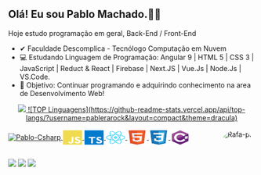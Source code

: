 ## Olá! Eu sou Pablo Machado.👨‍⚖️

Hoje estudo programação em geral, Back-End / Front-End

- ✔ Faculdade Descomplica - Tecnólogo Computação em Nuvem
- 💻 Estudando Linguagem de Programação: Angular 9 | HTML 5 | CSS 3 | JavaScript | Reduct & React | Firebase | Next.JS | Vue.Js | Node.Js | VS.Code.
- 🎯 Objetivo: Continuar programando e adquirindo conhecimento na area de Desenvolvimento Web!



<div align="center">
  <a href="https://github.com/pablerarock">
  <img height="180em" src="https://github-readme-stats.vercel.app/api?username=pablerarock&show_icons=true&theme=dark&include_all_commits=true&count_private=true"/>
  ![TOP Linguagens](https://github-readme-stats.vercel.app/api/top-langs/?username=pablerarock&layout=compact&theme=dracula)
</div>

<div style="display: inline_block"><br>
  
   <img align="center" alt="Pablo-Csharp" height="30" width="40" src="https://pronama.jp/wp-content/uploads/2017/02/angular.png">
  <img align="center" alt="Pablo-Java" height="30" width="40" src="https://raw.githubusercontent.com/devicons/devicon/master/icons/javascript/javascript-plain.svg">
  <img align="center" alt="Pablo-TypeScript" height="30" width="40" src="https://raw.githubusercontent.com/devicons/devicon/master/icons/typescript/typescript-plain.svg">
  <img align="center" alt="Pablo-React" height="30" width="40" src="https://raw.githubusercontent.com/devicons/devicon/master/icons/react/react-original.svg">
  <img align="center" alt="Pablo-HMTL5" height="30" width="40" src="https://raw.githubusercontent.com/devicons/devicon/master/icons/html5/html5-original.svg">
  <img align="center" alt="Pablo-CSS3" height="30" width="40" src="https://raw.githubusercontent.com/devicons/devicon/master/icons/css3/css3-original.svg">
   <img align="center" alt="Pablo-Csharp" height="30" width="40" src="https://raw.githubusercontent.com/devicons/devicon/master/icons/csharp/csharp-original.svg">
  
  <img align="right" alt="Rafa-pic" height="150" style="border-radius:50px;" src="https://camo.githubusercontent.com/e4a569755580f96dce0e6d65bc761e0d9aef0fecae524ec73a1b0be60fc934fa/68747470733a2f2f7777772e6d79676f2e67652f75706c6f6164732f626c6f672f313538343032333739352e6a7067">
</div>
  
  ##
 
<div> 

  
  <a href="https://instagram.com/pablera_rock" target="_blank"><img src="https://img.shields.io/badge/-Instagram-%23E4405F?style=for-the-badge&logo=instagram&logoColor=white" target="_blank"></a>
  <a href = "mailto:pablodm22@gmail.com"><img src="https://img.shields.io/badge/-Gmail-%23333?style=for-the-badge&logo=gmail&logoColor=white" target="_blank"></a>
  <a href="https://www.linkedin.com/in/rafaella-ballerini-45875016a" target="_blank"><img src="https://img.shields.io/badge/-LinkedIn-%230077B5?style=for-the-badge&logo=linkedin&logoColor=white" target="_blank"></a> 
  
</div>
